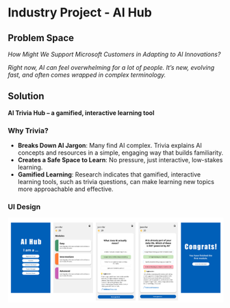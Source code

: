 # Industry Project - AI Hub

## Problem Space

_How Might We Support Microsoft Customers in Adapting to AI Innovations?_

_Right now, AI can feel overwhelming for a lot of people. It’s new, evolving fast, and often comes wrapped in complex terminology._

## Solution

**AI Trivia Hub – a gamified, interactive learning tool**

### Why Trivia?

- **Breaks Down AI Jargon**: Many find AI complex. Trivia explains AI concepts and resources in a simple, engaging way that builds familiarity.
- **Creates a Safe Space to Learn**: No pressure, just interactive, low-stakes learning.
- **Gamified Learning**: Research indicates that gamified, interactive learning tools, such as trivia questions, can make learning new topics more approachable and effective.

### UI Design

![](./public/mockup.png)
